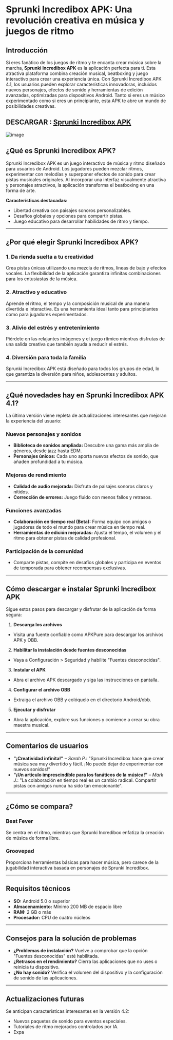 # Sprunki Incredibox APK: Una revolución creativa en música y juegos de ritmo

## Introducción
Si eres fanático de los juegos de ritmo y te encanta crear música sobre la marcha, **Sprunki Incredibox APK** es la aplicación perfecta para ti. Esta atractiva plataforma combina creación musical, beatboxing y juego interactivo para crear una experiencia única. Con Sprunki Incredibox APK 4.1, los usuarios pueden explorar características innovadoras, incluidos nuevos personajes, efectos de sonido y herramientas de edición avanzadas, optimizadas para dispositivos Android. Tanto si eres un músico experimentado como si eres un principiante, esta APK te abre un mundo de posibilidades creativas.

## DESCARGAR : [Sprunki Incredibox APK](https://tinyurl.com/yc56f5mf)

![image](https://github.com/user-attachments/assets/f2628f1b-c233-4f16-b4cd-095fe05849c1)

## ¿Qué es Sprunki Incredibox APK?
Sprunki Incredibox APK es un juego interactivo de música y ritmo diseñado para usuarios de Android. Los jugadores pueden mezclar ritmos, experimentar con melodías y superponer efectos de sonido para crear pistas musicales originales. Al incorporar una interfaz visualmente atractiva y personajes atractivos, la aplicación transforma el beatboxing en una forma de arte.

**Características destacadas:**
- Libertad creativa con paisajes sonoros personalizables.
- Desafíos globales y opciones para compartir pistas.
- Juego educativo para desarrollar habilidades de ritmo y tiempo.

---

## ¿Por qué elegir Sprunki Incredibox APK?
### 1. **Da rienda suelta a tu creatividad**
Crea pistas únicas utilizando una mezcla de ritmos, líneas de bajo y efectos vocales. La flexibilidad de la aplicación garantiza infinitas combinaciones para los entusiastas de la música.

### 2. **Atractivo y educativo**
Aprende el ritmo, el tempo y la composición musical de una manera divertida e interactiva. Es una herramienta ideal tanto para principiantes como para jugadores experimentados.

### 3. **Alivio del estrés y entretenimiento**
Piérdete en las relajantes imágenes y el juego rítmico mientras disfrutas de una salida creativa que también ayuda a reducir el estrés.

### 4. **Diversión para toda la familia**
Sprunki Incredibox APK está diseñado para todos los grupos de edad, lo que garantiza la diversión para niños, adolescentes y adultos.

---

## ¿Qué novedades hay en Sprunki Incredibox APK 4.1?
La última versión viene repleta de actualizaciones interesantes que mejoran la experiencia del usuario:

### Nuevos personajes y sonidos
- **Biblioteca de sonidos ampliada:** Descubre una gama más amplia de géneros, desde jazz hasta EDM.
- **Personajes únicos:** Cada uno aporta nuevos efectos de sonido, que añaden profundidad a tu música.

### Mejoras de rendimiento
- **Calidad de audio mejorada:** Disfruta de paisajes sonoros claros y nítidos.
- **Corrección de errores:** Juego fluido con menos fallos y retrasos.

### Funciones avanzadas
- **Colaboración en tiempo real (Beta):** Forma equipo con amigos o jugadores de todo el mundo para crear música en tiempo real.
- **Herramientas de edición mejoradas:** Ajusta el tempo, el volumen y el ritmo para obtener pistas de calidad profesional.

### Participación de la comunidad
- Comparte pistas, compite en desafíos globales y participa en eventos de temporada para obtener recompensas exclusivas.

---

## Cómo descargar e instalar Sprunki Incredibox APK
Sigue estos pasos para descargar y disfrutar de la aplicación de forma segura:

1. **Descarga los archivos**
- Visita una fuente confiable como APKPure para descargar los archivos APK y OBB.

2. **Habilitar la instalación desde fuentes desconocidas**
- Vaya a Configuración > Seguridad y habilite "Fuentes desconocidas".

3. **Instalar el APK**
- Abra el archivo APK descargado y siga las instrucciones en pantalla.

4. **Configurar el archivo OBB**
- Extraiga el archivo OBB y colóquelo en el directorio Android/obb.

5. **Ejecutar y disfrutar**
- Abra la aplicación, explore sus funciones y comience a crear su obra maestra musical.

---

## Comentarios de usuarios
- **"¡Creatividad infinita!"** – _Sarah P._: "Sprunki Incredibox hace que crear música sea muy divertido y fácil. ¡No puedo dejar de experimentar con nuevos sonidos!"
- **"¡Un artículo imprescindible para los fanáticos de la música!"** – _Mark J._: "La colaboración en tiempo real es un cambio radical. Compartir pistas con amigos nunca ha sido tan emocionante".

---

## ¿Cómo se compara?
### Beat Fever
Se centra en el ritmo, mientras que Sprunki Incredibox enfatiza la creación de música de forma libre.

### Groovepad
Proporciona herramientas básicas para hacer música, pero carece de la jugabilidad interactiva basada en personajes de Sprunki Incredibox.

---

## Requisitos técnicos
- **SO:** Android 5.0 o superior
- **Almacenamiento:** Mínimo 200 MB de espacio libre
- **RAM:** 2 GB o más
- **Procesador:** CPU de cuatro núcleos

---

## Consejos para la solución de problemas
- **¿Problemas de instalación?** Vuelve a comprobar que la opción "Fuentes desconocidas" esté habilitada.
- **¿Retrasos en el rendimiento?** Cierra las aplicaciones que no uses o reinicia tu dispositivo.
- **¿No hay sonido?** Verifica el volumen del dispositivo y la configuración de sonido de las aplicaciones.

---

## Actualizaciones futuras
Se anticipan características interesantes en la versión 4.2:
- Nuevos paquetes de sonido para eventos especiales.
- Tutoriales de ritmo mejorados controlados por IA.
- Expa
